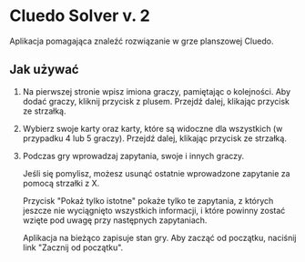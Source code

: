 # Cluedo Solver v. 2

Aplikacja pomagająca znaleźć rozwiązanie w grze planszowej Cluedo.

## Jak używać

1. Na pierwszej stronie wpisz imiona graczy, pamiętając o kolejności. Aby dodać graczy, kliknij przycisk z plusem. Przejdź dalej, klikając przycisk ze strzałką.
2. Wybierz swoje karty oraz karty, które są widoczne dla wszystkich (w przypadku 4 lub 5 graczy). Przejdź dalej, klikając przycisk ze strzałką.
3. Podczas gry wprowadzaj zapytania, swoje i innych graczy.

   Jeśli się pomylisz, możesz usunąć ostatnie wprowadzone zapytanie za pomocą strzałki z X.
   
   Przycisk "Pokaż tylko istotne" pokaże tylko te zapytania, z których jeszcze nie wyciągnięto wszystkich informacji, i które powinny zostać wzięte pod uwagę przy następnych zapytaniach.
   
   Aplikacja na bieżąco zapisuje stan gry. Aby zacząć od początku, naciśnij link "Zacznij od początku".

